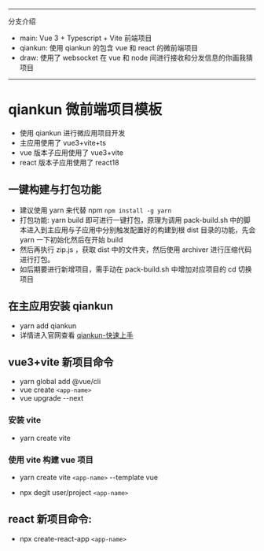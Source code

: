***
分支介绍
-   main: Vue 3 + Typescript + Vite 前端项目
-   qiankun: 使用 qiankun 的包含 vue 和 react 的微前端项目
-   draw: 使用了 websocket 在 vue 和 node 间进行接收和分发信息的你画我猜项目
***

# qiankun 微前端项目模板

- 使用 qiankun 进行微应用项目开发
- 主应用使用了 vue3+vite+ts
- vue 版本子应用使用了 vue3+vite
- react 版本子应用使用了 react18

## 一键构建与打包功能

- 建议使用 yarn 来代替 npm `npm install -g yarn`
- 打包功能: yarn build 即可进行一键打包，原理为调用 pack-build.sh 中的脚本进入到主应用与子应用中分别触发配置好的构建到根 dist 目录的功能，先会 yarn 一下初始化然后在开始 build
- 然后再执行 zip.js ，获取 dist 中的文件夹，然后使用 archiver 进行压缩代码进行打包。
- 如后期要进行新增项目，需手动在 pack-build.sh 中增加对应项目的 cd 切换项目

## 在主应用安装 qiankun

- yarn add qiankun
- 详情进入官网查看 [qiankun-快速上手](https://qiankun.umijs.org/zh/guide/getting-started)

## vue3+vite 新项目命令

<!-- 安装vue官方脚手架 -->

- yarn global add @vue/cli
- vue create `<app-name>`
- vue upgrade --next

### 安装 vite

- yarn create vite

### 使用 vite 构建 vue 项目

- yarn create vite `<app-name>` --template vue
<!-- 或者使用社区模板 -->
- npx degit user/project `<app-name>`

## react 新项目命令:

- npx create-react-app `<app-name>`
